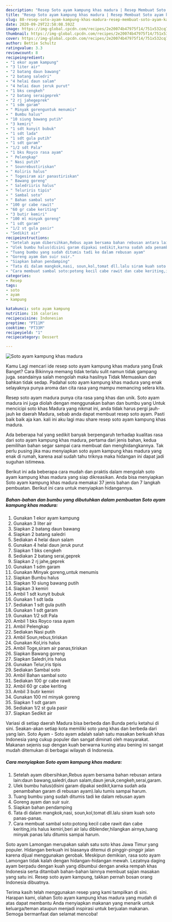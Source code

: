```yaml
---
description: "Resep Soto ayam kampung khas madura | Resep Membuat Soto ayam kampung khas madura Yang Sempurna"
title: "Resep Soto ayam kampung khas madura | Resep Membuat Soto ayam kampung khas madura Yang Sempurna"
slug: 88-resep-soto-ayam-kampung-khas-madura-resep-membuat-soto-ayam-kampung-khas-madura-yang-sempurna
date: 2020-09-29T22:58:08.592Z
image: https://img-global.cpcdn.com/recipes/2e20074b47975f14/751x532cq70/soto-ayam-kampung-khas-madura-foto-resep-utama.jpg
thumbnail: https://img-global.cpcdn.com/recipes/2e20074b47975f14/751x532cq70/soto-ayam-kampung-khas-madura-foto-resep-utama.jpg
cover: https://img-global.cpcdn.com/recipes/2e20074b47975f14/751x532cq70/soto-ayam-kampung-khas-madura-foto-resep-utama.jpg
author: Bettie Schultz
ratingvalue: 3.3
reviewcount: 8
recipeingredient:
- "1 ekor ayam kampung"
- "3 liter air"
- "2 batang daun bawang"
- "2 batang saledri"
- "4 helai daun salam"
- "4 helai daun jeruk purut"
- "1 bks cengkeh"
- "2 batang seraigeprek"
- "2 rj jahegeprek"
- "1 sdm garam"
- " Minyak gorenguntuk menumis"
- " Bumbu halus"
- "10 siung bawang putih"
- "3 kemiri"
- "1 sdt kunyit bubuk"
- "1 sdt lada"
- "1 sdt gula putih"
- "1 sdt garam"
- "1/2 sdt Pala"
- "1 bks Royco rasa ayam"
- " Pelengkap"
- " Nasi putih"
- " Sounrebustiriskan"
- " Koliris halus"
- " Togesiram air panastiriskan"
- " Bawang goreng"
- " Saledriiris halus"
- " Teluriris tipis"
- " Sambal soto"
- " Bahan sambal soto"
- "100 gr cabe rawit"
- "60 gr cabe keriting"
- "3 butir kemiri"
- "100 ml minyak goreng"
- "1 sdt garam"
- "1/2 st gula pasir"
- "Sedikit air"
recipeinstructions:
- "Setelah ayam dibersihkan,Rebus ayam bersama bahan rebusan antara lain:daun bawang,saledri,daun salam,daun jeruk,cengkeh,serai,garam."
- "Ulek bumbu halus(disini garam dipakai sedikit,karna sudah ada penambahan garam di rebusan ayam).lalu tumis sampai harum."
- "Tuang bumbu yang sudah ditumis tadi ke dalam rebusan ayam"
- "Goreng ayam dan suir suir."
- "Siapkan bahan pendamping"
- "Tata di dalam mangkok,nasi, soun,kol,tomat dll.lalu siram kuah soto panas-panas."
- "Cara membuat sambal soto:potong kecil cabe rawit dan cabe keriting,iris halus kemiri,beri air lalu diblender,hilangkan airnya,tuang minyak panas lalu ditumis sampai harum."
categories:
- Resep
tags:
- soto
- ayam
- kampung

katakunci: soto ayam kampung 
nutrition: 116 calories
recipecuisine: Indonesian
preptime: "PT11M"
cooktime: "PT33M"
recipeyield: "1"
recipecategory: Dessert

---
```



![Soto ayam kampung khas madura](https://img-global.cpcdn.com/recipes/2e20074b47975f14/751x532cq70/soto-ayam-kampung-khas-madura-foto-resep-utama.jpg)

Kamu Lagi mencari ide resep soto ayam kampung khas madura yang Enak Banget? Cara Bikinnya memang tidak terlalu sulit namun tidak gampang juga. seandainya salah mengolah maka hasilnya Tidak Memuaskan dan bahkan tidak sedap. Padahal soto ayam kampung khas madura yang enak selayaknya punya aroma dan cita rasa yang mampu memancing selera kita.

Resep soto ayam madura punya cita rasa yang khas dan unik. Soto ayam madura ini juga diolah dengan menggunakan bahan dan bumbu yang Untuk mencicipi soto khas Madura yang nikmat ini, anda tidak harus pergi jauh-jauh ke daerah Madura, sebab anda dapat membuat resep soto ayam. Pasti baik baik aja kan. kali ini aku lagi mau share resep soto ayam kampung khas madura.

Ada beberapa hal yang sedikit banyak berpengaruh terhadap kualitas rasa dari soto ayam kampung khas madura, pertama dari jenis bahan, kedua pemilihan bahan segar sampai cara membuat dan menghidangkannya. Tak perlu pusing jika mau menyiapkan soto ayam kampung khas madura yang enak di rumah, karena asal sudah tahu triknya maka hidangan ini dapat jadi suguhan istimewa.


Berikut ini ada beberapa cara mudah dan praktis dalam mengolah soto ayam kampung khas madura yang siap dikreasikan. Anda bisa menyiapkan Soto ayam kampung khas madura memakai 37 jenis bahan dan 7 langkah pembuatan. Berikut ini cara untuk menyiapkan hidangannya.

<!--inarticleads1-->

##### Bahan-bahan dan bumbu yang dibutuhkan dalam pembuatan Soto ayam kampung khas madura:

1. Gunakan 1 ekor ayam kampung
1. Gunakan 3 liter air
1. Siapkan 2 batang daun bawang
1. Siapkan 2 batang saledri
1. Sediakan 4 helai daun salam
1. Gunakan 4 helai daun jeruk purut
1. Siapkan 1 bks cengkeh
1. Sediakan 2 batang serai,geprek
1. Siapkan 2 rj jahe,geprek
1. Gunakan 1 sdm garam
1. Gunakan  Minyak goreng,untuk menumis
1. Siapkan  Bumbu halus
1. Siapkan 10 siung bawang putih
1. Siapkan 3 kemiri
1. Ambil 1 sdt kunyit bubuk
1. Gunakan 1 sdt lada
1. Sediakan 1 sdt gula putih
1. Gunakan 1 sdt garam
1. Gunakan 1/2 sdt Pala
1. Ambil 1 bks Royco rasa ayam
1. Ambil  Pelengkap
1. Sediakan  Nasi putih
1. Ambil  Soun,rebus,tiriskan
1. Gunakan  Kol,iris halus
1. Ambil  Toge,siram air panas,tiriskan
1. Siapkan  Bawang goreng
1. Siapkan  Saledri,iris halus
1. Gunakan  Telur,iris tipis
1. Sediakan  Sambal soto
1. Ambil  Bahan sambal soto
1. Sediakan 100 gr cabe rawit
1. Ambil 60 gr cabe keriting
1. Ambil 3 butir kemiri
1. Gunakan 100 ml minyak goreng
1. Siapkan 1 sdt garam
1. Sediakan 1/2 st gula pasir
1. Siapkan Sedikit air


Variasi di setiap daerah Madura bisa berbeda dan Bunda perlu ketahui di sini. Seakan-akan setiap kota memiliki soto yang khas dan berbeda dari yang lain. Soto Ayam - Soto ayam adalah salah satu masakan berkuah khas Indonesia yang cukup populer dan sangat diminati oleh masyarakat. Makanan sejenis sup dengan kuah berwarna kuning atau bening ini sangat mudah ditemukan di berbagai wilayah di Indonesia. 

<!--inarticleads2-->

##### Cara menyiapkan Soto ayam kampung khas madura:

1. Setelah ayam dibersihkan,Rebus ayam bersama bahan rebusan antara lain:daun bawang,saledri,daun salam,daun jeruk,cengkeh,serai,garam.
1. Ulek bumbu halus(disini garam dipakai sedikit,karna sudah ada penambahan garam di rebusan ayam).lalu tumis sampai harum.
1. Tuang bumbu yang sudah ditumis tadi ke dalam rebusan ayam
1. Goreng ayam dan suir suir.
1. Siapkan bahan pendamping
1. Tata di dalam mangkok,nasi, soun,kol,tomat dll.lalu siram kuah soto panas-panas.
1. Cara membuat sambal soto:potong kecil cabe rawit dan cabe keriting,iris halus kemiri,beri air lalu diblender,hilangkan airnya,tuang minyak panas lalu ditumis sampai harum.


Soto ayam Lamongan merupakan salah satu soto khas Jawa Timur yang populer. Hidangan berkuah ini biasanya ditemui di pinggir-pinggir jalan karena dijual menggunakan gerobak. Meskipun demikian, rasa soto ayam Lamongan tidak kalah dengan hidangan-hidangan mewah. Lezatnya daging ayam berpadu dengan kuah yang dibumbui dengan aneka rempah khas Indonesia serta ditambah bahan-bahan lainnya membuat sajian masakan yang satu ini. Resep soto ayam kampung, takkan pernah bosan orang Indonesia dibuatnya. 

Terima kasih telah menggunakan resep yang kami tampilkan di sini. Harapan kami, olahan Soto ayam kampung khas madura yang mudah di atas dapat membantu Anda menyiapkan makanan yang menarik untuk keluarga/teman ataupun menjadi inspirasi untuk berjualan makanan. Semoga bermanfaat dan selamat mencoba!
